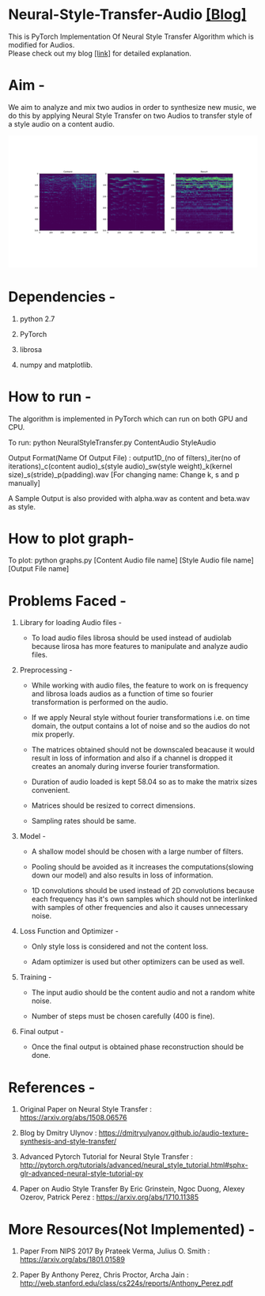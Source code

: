 # Neural-Style-Transfer-Audio [[Blog]](https://alishdipani.github.io/signal_processing/2018/08/29/Neural-Style-Transfer-Audio/)

This is PyTorch Implementation Of Neural Style Transfer Algorithm which is modified for Audios.  
Please check out my blog [[link]](https://alishdipani.github.io/signal_processing/2018/08/29/Neural-Style-Transfer-Audio/) for detailed explanation.

# Aim - 

We aim to analyze and mix two audios in order to synthesize new music, we do this by applying Neural Style Transfer on two Audios to transfer style of a style audio on a content audio.

![alt text](Figure_1.png)

# Dependencies - 

  1. python 2.7
	
  2. PyTorch 
	
  3. librosa
	
  4. numpy and matplotlib.
	
# How to run -

  The algorithm is implemented in PyTorch which can run on both GPU and CPU.
		
  To run: python NeuralStyleTransfer.py ContentAudio StyleAudio
		
  Output Format(Name Of Output File) : output1D_(no of filters)_iter(no of iterations)_c(content audio)_s(style audio)_sw(style weight)_k(kernel size)_s(stride)_p(padding).wav
		[For changing name: Change k, s and p manually]
		
  A Sample Output is also provided with alpha.wav as content and beta.wav as style.
  
# How to plot graph-

  To plot: python graphs.py [Content Audio file name] [Style Audio file name] [Output File name]


# Problems Faced -


  1. Library for loading Audio files -
	  
	  * To load audio files librosa should be used instead of audiolab because lirosa has more features to manipulate and analyze audio files.


  2. Preprocessing -

	  * While working with audio files, the feature to work on is frequency and librosa loads audios as a function of time so fourier transformation is performed on the audio.
	
	  * If we apply Neural style without fourier transformations i.e. on time domain, the output contains a lot of noise and so the audios do not mix properly.

	  * The matrices obtained should not be downscaled beacause it would result in loss of information and also if a channel is dropped it creates an anomaly during inverse fourier transformation.
	  
	  * Duration of audio loaded is kept 58.04 so as to make the matrix sizes convenient.

	  * Matrices should be resized to correct dimensions.
	
	  * Sampling rates should be same.


  3. Model - 

	  * A shallow model should be chosen with a large number of filters.

	  * Pooling should be avoided as it increases the computations(slowing down our model) and also results in loss of information.

	  * 1D convolutions should be used instead of 2D convolutions because each frequency has it's own samples which should not be interlinked with samples of other frequencies and also it causes unnecessary noise.


  4. Loss Function and Optimizer - 

	  * Only style loss is considered and not the content loss.
	
	  * Adam optimizer is used but other optimizers can be used as well.


  5. Training - 

	  * The input audio should be the content audio and not a random white noise.

	  * Number of steps must be chosen carefully (400 is fine).


  6. Final output - 

	  * Once the final output is obtained phase reconstruction should be done.

# References - 

  1. Original Paper on Neural Style Transfer : https://arxiv.org/abs/1508.06576
	
  2. Blog by Dmitry Ulynov : https://dmitryulyanov.github.io/audio-texture-synthesis-and-style-transfer/
	
  3.  Advanced Pytorch Tutorial for Neural Style Transfer : http://pytorch.org/tutorials/advanced/neural_style_tutorial.html#sphx-glr-advanced-neural-style-tutorial-py
  
  4. Paper on Audio Style Transfer By Eric Grinstein, Ngoc Duong, Alexey Ozerov, Patrick Perez : https://arxiv.org/abs/1710.11385
  
# More Resources(Not Implemented) - 

  1. Paper From NIPS 2017 By Prateek Verma, Julius O. Smith : https://arxiv.org/abs/1801.01589
  
  2. Paper By Anthony Perez, Chris Proctor, Archa Jain : http://web.stanford.edu/class/cs224s/reports/Anthony_Perez.pdf
